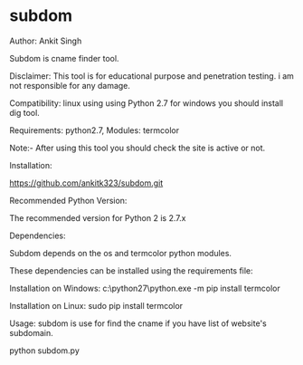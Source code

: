 # subdom

Author: Ankit Singh

Subdom is cname finder tool.

Disclaimer: This tool is for educational purpose and penetration testing. i am not responsible for any damage.

Compatibility: linux using using Python 2.7 for windows you should install dig tool.

Requirements: python2.7, Modules: termcolor

Note:- After using this tool you should check the site is active or not. 

Installation: 

https://github.com/ankitk323/subdom.git

Recommended Python Version:

The recommended version for Python 2 is 2.7.x

Dependencies:

Subdom depends on the os and termcolor python modules.

These dependencies can be installed using the requirements file:

Installation on Windows:
c:\python27\python.exe -m pip install termcolor

Installation on Linux:
sudo pip install termcolor

Usage:
subdom is use for find the cname if you have list of website's subdomain.

python subdom.py 
